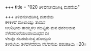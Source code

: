 +++
title = "020 ತಿಳಿವನುಗಿದಡಿಗಿಕ್ಕಿ ಮರವೆಯ"

+++
ತಿಳಿವನುಗಿದಡಿಗಿಕ್ಕಿ ಮರವೆಯ  
ಕಳಕಳವೆ ಮೇಲಾಯ್ತು ತಾಮಸ  
ಜಲನಿಧಿಯ ತಾಯ್ಮಳಲ ಮುಟ್ಟಿತು ಮನ ಧನಂಜಯನ   
ಸೆಳೆದನೊರೆಯಲಡಾಯುಧವ ಬೀ  
ಳೆಲವೊ ಶಬರಯೆನುತ್ತ ಹೊಯ್ದನು  
ತಳಿರೆಲೆಯ ತಳೆದೆಳೆವೆರೆಯ ನೆಲೆವನೆಯ ಪಶುಪತಿಯ   ॥20॥